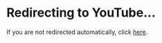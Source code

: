 <!DOCTYPE html>
<html>
<head>
  <meta charset="UTF-8">
  <title>Redirecting to YouTube</title>
  <meta http-equiv="refresh" content="0;url=https://www.youtube.com">
  <script type="text/javascript">
      window.location.href = "https://www.youtube.com";
  </script>
</head>
<body>
  <h1>Redirecting to YouTube...</h1>
  <p>If you are not redirected automatically, click <a href="https://www.youtube.com">here</a>.</p>
</body>
</html>

